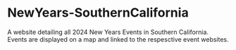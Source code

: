 # NewYears-SouthernCalifornia
 A website detailing all 2024 New Years Events in Southern California. Events are displayed on a map and linked to the respesctive event websites. 
